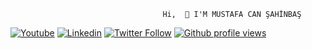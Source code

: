                                       Hi,  👋 I'M MUSTAFA CAN ŞAHİNBAŞ


[![Youtube](https://img.shields.io/static/v1?label=&message=Youtube&color=red)](https://www.youtube.com/channel/UCYgBiFaOYnJ_QYJvgNXAiEw)
[![Linkedin](https://img.shields.io/badge/-Mustafa%20Can%20ŞAHİNBAŞ-blue?style=flat-square&logo=Linkedin&logoColor=white&link=https://www.linkedin.com/in/mustafa-can-%C5%9Fahinba%C5%9F-b736361a7)](https://www.linkedin.com/in/mustafa-can-%C5%9Fahinba%C5%9F-b736361a7)
[![Twitter Follow](https://img.shields.io/twitter/follow/mcansahinbas_?style=social)](https://www.twitter.com/mcansahinbas)
[![Github profile views](https://gpvc.arturio.dev/RubyWallby)](https://mustafacansahinbas.com) 

